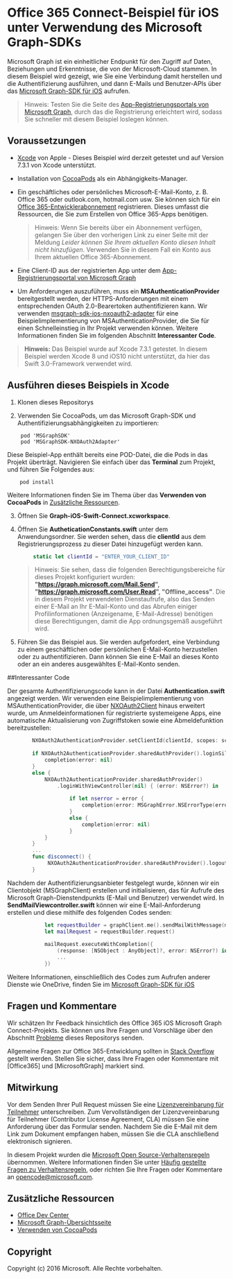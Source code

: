 # <a name="office-365-connect-sample-for-ios-using-the-microsoft-graph-sdk"></a>Office 365 Connect-Beispiel für iOS unter Verwendung des Microsoft Graph-SDKs

Microsoft Graph ist ein einheitlicher Endpunkt für den Zugriff auf Daten, Beziehungen und Erkenntnisse, die von der Microsoft-Cloud stammen. In diesem Beispiel wird gezeigt, wie Sie eine Verbindung damit herstellen und die Authentifizierung ausführen, und dann E-Mails und Benutzer-APIs über das [Microsoft Graph-SDK für iOS](https://github.com/microsoftgraph/msgraph-sdk-ios) aufrufen.

> Hinweis: Testen Sie die Seite des [App-Registrierungsportals von Microsoft Graph](https://graph.microsoft.io/de-de/app-registration), durch das die Registrierung erleichtert wird, sodass Sie schneller mit diesem Beispiel loslegen können.
 
## <a name="prerequisites"></a>Voraussetzungen
* [Xcode](https://developer.apple.com/xcode/downloads/) von Apple - Dieses Beispiel wird derzeit getestet und auf Version 7.3.1 von Xcode unterstützt.
* Installation von [CocoaPods](https://guides.cocoapods.org/using/using-cocoapods.html) als ein Abhängigkeits-Manager.
* Ein geschäftliches oder persönliches Microsoft-E-Mail-Konto, z. B. Office 365 oder outlook.com, hotmail.com usw. Sie können sich für ein [Office 365-Entwicklerabonnement](https://aka.ms/devprogramsignup) registrieren. Dieses umfasst die Ressourcen, die Sie zum Erstellen von Office 365-Apps benötigen.

     > Hinweis: Wenn Sie bereits über ein Abonnement verfügen, gelangen Sie über den vorherigen Link zu einer Seite mit der Meldung *Leider können Sie Ihrem aktuellen Konto diesen Inhalt nicht hinzufügen*. Verwenden Sie in diesem Fall ein Konto aus Ihrem aktuellen Office 365-Abonnement.    
* Eine Client-ID aus der registrierten App unter dem [App-Registrierungsportal von Microsoft Graph](https://graph.microsoft.io/de-de/app-registration)
* Um Anforderungen auszuführen, muss ein **MSAuthenticationProvider** bereitgestellt werden, der HTTPS-Anforderungen mit einem entsprechenden OAuth 2.0-Bearertoken authentifizieren kann. Wir verwenden [msgraph-sdk-ios-nxoauth2-adapter](https://github.com/microsoftgraph/msgraph-sdk-ios-nxoauth2-adapter) für eine Beispielimplementierung von MSAuthenticationProvider, die Sie für einen Schnelleinstieg in Ihr Projekt verwenden können. Weitere Informationen finden Sie im folgenden Abschnitt **Interessanter Code**.

>**Hinweis:** Das Beispiel wurde auf Xcode 7.3.1 getestet. In diesem Beispiel werden Xcode 8 und iOS10 nicht unterstützt, da hier das Swift 3.0-Framework verwendet wird.
       
## <a name="running-this-sample-in-xcode"></a>Ausführen dieses Beispiels in Xcode

1. Klonen dieses Repositorys
2. Verwenden Sie CocoaPods, um das Microsoft Graph-SDK und Authentifizierungsabhängigkeiten zu importieren:
        
        pod 'MSGraphSDK'
        pod 'MSGraphSDK-NXOAuth2Adapter'


 Diese Beispiel-App enthält bereits eine POD-Datei, die die Pods in das Projekt überträgt. Navigieren Sie einfach über das **Terminal** zum Projekt, und führen Sie Folgendes aus: 
        
        pod install
        
   Weitere Informationen finden Sie im Thema über das **Verwenden von CocoaPods** in [Zusätzliche Ressourcen](#AdditionalResources).
  
3. Öffnen Sie **Graph-iOS-Swift-Connect.xcworkspace**.
4. Öffnen Sie **AutheticationConstants.swift** unter dem Anwendungsordner. Sie werden sehen, dass die **clientId** aus dem Registrierungsprozess zu dieser Datei hinzugefügt werden kann.

   ```swift
        static let clientId = "ENTER_YOUR_CLIENT_ID"
   ```    
    > Hinweis: Sie sehen, dass die folgenden Berechtigungsbereiche für dieses Projekt konfiguriert wurden: **"https://graph.microsoft.com/Mail.Send", "https://graph.microsoft.com/User.Read", "Offline_access"**. Die in diesem Projekt verwendeten Dienstaufrufe, also das Senden einer E-Mail an Ihr E-Mail-Konto und das Abrufen einiger Profilinformationen (Anzeigename, E-Mail-Adresse) benötigen diese Berechtigungen, damit die App ordnungsgemäß ausgeführt wird.


5. Führen Sie das Beispiel aus. Sie werden aufgefordert, eine Verbindung zu einem geschäftlichen oder persönlichen E-Mail-Konto herzustellen oder zu authentifizieren. Dann können Sie eine E-Mail an dieses Konto oder an ein anderes ausgewähltes E-Mail-Konto senden.


##<a name="code-of-interest"></a>Interessanter Code

Der gesamte Authentifizierungscode kann in der Datei **Authentication.swift** angezeigt werden. Wir verwenden eine Beispielimplementierung von MSAuthenticationProvider, die über [NXOAuth2Client](https://github.com/nxtbgthng/OAuth2Client) hinaus erweitert wurde, um Anmeldeinformationen für registrierte systemeigene Apps, eine automatische Aktualisierung von Zugriffstoken sowie eine Abmeldefunktion bereitzustellen:
```swift
        NXOAuth2AuthenticationProvider.setClientId(clientId, scopes: scopes)
        
        if NXOAuth2AuthenticationProvider.sharedAuthProvider().loginSilent() == true {
            completion(error: nil)
        }
        else {
            NXOAuth2AuthenticationProvider.sharedAuthProvider()
                .loginWithViewController(nil) { (error: NSError?) in
                    
                    if let nserror = error {
                        completion(error: MSGraphError.NSErrorType(error: nserror))
                    }
                    else {
                        completion(error: nil)
                    }
            }
        }
        ...
        func disconnect() {
             NXOAuth2AuthenticationProvider.sharedAuthProvider().logout()
        }

```


Nachdem der Authentifizierungsanbieter festgelegt wurde, können wir ein Clientobjekt (MSGraphClient) erstellen und initialisieren, das für Aufrufe des Microsoft Graph-Dienstendpunkts (E-Mail und Benutzer) verwendet wird. In **SendMailViewcontroller.swift** können wir eine E-Mail-Anforderung erstellen und diese mithilfe des folgenden Codes senden:

```swift
            let requestBuilder = graphClient.me().sendMailWithMessage(message, saveToSentItems: false)
            let mailRequest = requestBuilder.request()
            
            mailRequest.executeWithCompletion({
                (response: [NSObject : AnyObject]?, error: NSError?) in
                ...
            })

```

Weitere Informationen, einschließlich des Codes zum Aufrufen anderer Dienste wie OneDrive, finden Sie im [Microsoft Graph-SDK für iOS](https://github.com/microsoftgraph/msgraph-sdk-ios)

## <a name="questions-and-comments"></a>Fragen und Kommentare

Wir schätzen Ihr Feedback hinsichtlich des Office 365 iOS Microsoft Graph Connect-Projekts. Sie können uns Ihre Fragen und Vorschläge über den Abschnitt [Probleme]() dieses Repositorys senden.

Allgemeine Fragen zur Office 365-Entwicklung sollten in [Stack Overflow](http://stackoverflow.com/questions/tagged/Office365+API) gestellt werden. Stellen Sie sicher, dass Ihre Fragen oder Kommentare mit [Office365] und [MicrosoftGraph] markiert sind.

## <a name="contributing"></a>Mitwirkung
Vor dem Senden Ihrer Pull Request müssen Sie eine [Lizenzvereinbarung für Teilnehmer](https://cla.microsoft.com/) unterschreiben. Zum Vervollständigen der Lizenzvereinbarung für Teilnehmer (Contributor License Agreement, CLA) müssen Sie eine Anforderung über das Formular senden. Nachdem Sie die E-Mail mit dem Link zum Dokument empfangen haben, müssen Sie die CLA anschließend elektronisch signieren. 

In diesem Projekt wurden die [Microsoft Open Source-Verhaltensregeln](https://opensource.microsoft.com/codeofconduct/) übernommen. Weitere Informationen finden Sie unter [Häufig gestellte Fragen zu Verhaltensregeln](https://opensource.microsoft.com/codeofconduct/faq/), oder richten Sie Ihre Fragen oder Kommentare an [opencode@microsoft.com](mailto:opencode@microsoft.com).

## <a name="additional-resources"></a>Zusätzliche Ressourcen

* [Office Dev Center](http://dev.office.com/)
* [Microsoft Graph-Übersichtsseite](https://graph.microsoft.io)
* [Verwenden von CocoaPods](https://guides.cocoapods.org/using/using-cocoapods.html)

## <a name="copyright"></a>Copyright
Copyright (c) 2016 Microsoft. Alle Rechte vorbehalten.

